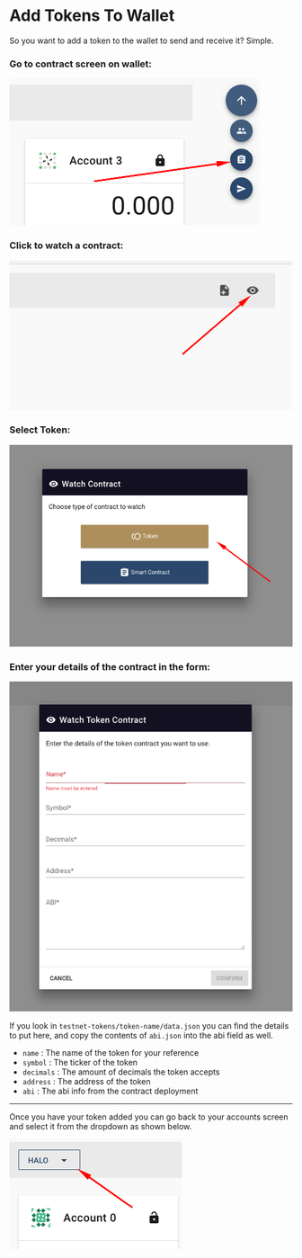 # Add Tokens To Wallet

So you want to add a token to the wallet to send and receive it? Simple.

### Go to contract screen on wallet:

![wallet-navigate](./img/wallet-contract.PNG)

### Click to watch a contract:

![wallet-navigate](./img/wallet-watch-contract.PNG)

### Select Token:

![wallet-navigate](./img/wallet-contract-watch-token.PNG)

### Enter your details of the contract in the form:

![wallet-navigate](./img/wallet-contract-token-add.PNG)

If you look in `testnet-tokens/token-name/data.json` you can find the details to put here, and copy the contents of `abi.json` into the abi field as well.

- `name` : The name of the token for your reference
- `symbol` : The ticker of the token
- `decimals` : The amount of decimals the token accepts
- `address` : The address of the token
- `abi` : The abi info from the contract deployment

---

Once you have your token added you can go back to your accounts screen and select it from the dropdown as shown below.

![wallet-navigate](./img/wallet-token-select.PNG)